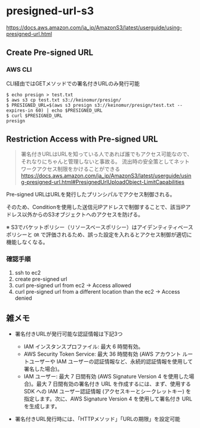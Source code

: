 # presigned-url-s3

https://docs.aws.amazon.com/ja_jp/AmazonS3/latest/userguide/using-presigned-url.html

## Create Pre-signed URL
### AWS CLI

CLI経由ではGETメソッドでの署名付きURLのみ発行可能

```
$ echo presign > test.txt
$ aws s3 cp test.txt s3://keinomur/presign/
$ PRESIGNED_URL=$(aws s3 presign s3://keinomur/presign/test.txt --expires-in 60) | echo $PRESIGNED_URL
$ curl $PRESIGNED_URL
presign
```

## Restriction Access with Pre-signed URL
> 署名付きURLはURLを知っている人であれば誰でもアクセス可能なので、それなりにちゃんと管理しないと事故る。
> 流出時の安全策としてネットワークアクセス制限をかけることができる
> https://docs.aws.amazon.com/ja_jp/AmazonS3/latest/userguide/using-presigned-url.html#PresignedUrlUploadObject-LimitCapabilities


Pre-signed URLはURLを発行したプリンシパルでアクセス制御される。

そのため、Conditionを使用した送信元IPアドレスで制御することで、該当IPアドレス以外からのS3オブジェクトへのアクセスを防げる。

※ S3でバケットポリシー（リソースベースポリシー）はアイデンティティベースポリシーと `OR` で評価されるため、誤った設定を入れるとアクセス制御が適切に機能しなくなる。

### 確認手順
1. ssh to ec2
1. create pre-signed url
1. curl pre-signed url from ec2 -> Access allowed
1. curl pre-signed url from a different location than the ec2 -> Access denied

## 雑メモ

- 署名付きURLが発行可能な認証情報は下記3つ
	- IAM インスタンスプロファイル: 最大 6 時間有効。
	* AWS Security Token Service: 最大 36 時間有効 (AWS アカウント ルートユーザーや IAM ユーザーの認証情報など、永続的認証情報を使用して署名した場合)。
	* IAM ユーザー: 最大 7 日間有効 (AWS Signature Version 4 を使用した場合)。最大 7 日間有効の署名付き URL を作成するには、まず、使用する SDK への IAM ユーザー認証情報 (アクセスキーとシークレットキー) を指定します。次に、AWS Signature Version 4 を使用して署名付き URL を生成します。

- 署名付きURL発行時には、「HTTPメソッド」「URLの期限」を設定可能
